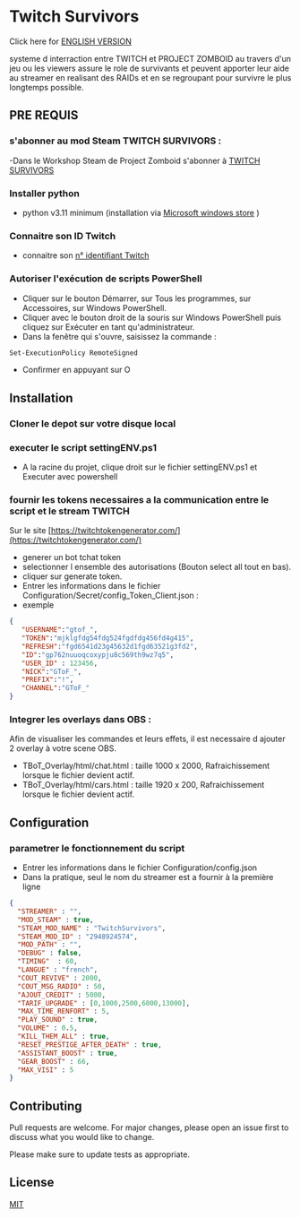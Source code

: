 # Twitch Survivors

Click here for [ENGLISH VERSION](Readme.English.md)

systeme d interraction entre TWITCH et PROJECT ZOMBOID au travers d'un jeu ou les viewers assure le role de survivants et peuvent apporter leur aide au streamer en realisant des RAIDs et en se regroupant pour survivre le plus longtemps possible.

## PRE REQUIS

### s'abonner au  mod Steam TWITCH SURVIVORS :
-Dans le Workshop Steam de Project Zomboid s'abonner à [TWITCH SURVIVORS](https://steamcommunity.com/sharedfiles/filedetails/?id=2948924574&searchtext=twitch+survivors)

### Installer python 
- python v3.11  minimum (installation via [Microsoft windows store](https://apps.microsoft.com/store/detail/python-311/9NRWMJP3717K) )

### Connaitre son ID Twitch
- connaitre son [n° identifiant Twitch](https://streamscharts.com/tools/convert-username)

### Autoriser l'exécution de scripts PowerShell
- Cliquer sur le bouton Démarrer, sur Tous les programmes, sur Accessoires, sur Windows PowerShell.
- Cliquer avec le bouton droit de la souris sur Windows PowerShell puis cliquez sur Exécuter en tant qu'administrateur.
- Dans la fenêtre qui s'ouvre, saisissez la commande :
 ```bash
 Set-ExecutionPolicy RemoteSigned
 ```
 - Confirmer en appuyant sur O

## Installation

### Cloner le depot sur votre disque local

### executer le script settingENV.ps1
- A la racine du projet, clique droit sur le fichier settingENV.ps1 et Executer avec powershell

### fournir les tokens necessaires a la communication entre le script et le stream TWITCH
 Sur le site [https://twitchtokengenerator.com/](https://twitchtokengenerator.com/) 
 - generer un bot tchat token
 - selectionner l ensemble des autorisations  (Bouton select all tout en bas).
 - cliquer sur generate token.
 - Entrer les informations dans le fichier Configuration/Secret/config_Token_Client.json :
 - exemple
 ```json
{
    "USERNAME":"gtof_",
    "TOKEN":"mjklgfdg54fdg524fgdfdg456fd4g415",
    "REFRESH":"fgd6541d23g45632d1fgd63521g3fd2",
    "ID":"gp762nuuoqcoxypju8c569th9wz7q5",
    "USER_ID" : 123456,
    "NICK":"GToF_",
    "PREFIX":"!",
    "CHANNEL":"GToF_"
}
```

### Integrer les overlays dans OBS :
 Afin de visualiser les commandes et leurs effets, il est necessaire d ajouter 2 overlay à  votre scene OBS.
 - TBoT_Overlay/html/chat.html : taille 1000 x 2000, Rafraichissement lorsque le fichier devient actif. 
 - TBoT_Overlay/html/cars.html : taille 1920 x 200, Rafraichissement lorsque le fichier devient actif. 

## Configuration

### parametrer le fonctionnement du script
  - Entrer les informations dans le fichier Configuration/config.json 
  - Dans la pratique, seul le nom du streamer est a fournir à la première ligne 
  ```json
{
    "STREAMER" : "",
    "MOD_STEAM" : true,
    "STEAM_MOD_NAME" : "TwitchSurvivors",
    "STEAM_MOD_ID" : "2948924574",
    "MOD_PATH" : "",
    "DEBUG" : false,
    "TIMING"  : 60,
    "LANGUE" : "french",
    "COUT_REVIVE" : 2000,
    "COUT_MSG_RADIO" : 50,
    "AJOUT_CREDIT" : 5000,
    "TARIF_UPGRADE" : [0,1000,2500,6000,13000],
    "MAX_TIME_RENFORT" : 5,
    "PLAY_SOUND" : true,
    "VOLUME" : 0.5,
    "KILL_THEM_ALL" : true,
    "RESET_PRESTIGE_AFTER_DEATH" : true,
    "ASSISTANT_BOOST" : true,
    "GEAR_BOOST" : 66,
    "MAX_VISI" : 5
}
```

## Contributing

Pull requests are welcome. For major changes, please open an issue first
to discuss what you would like to change.

Please make sure to update tests as appropriate.

## License

[MIT](https://choosealicense.com/licenses/mit/)


